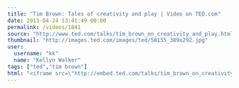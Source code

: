 ```yaml
---
title: "Tim Brown: Tales of creativity and play | Video on TED.com"
date: 2013-04-24 13:41:49 00:00
permalink: /videos/1841
source: "http://www.ted.com/talks/tim_brown_on_creativity_and_play.html"
thumbnail: "http://images.ted.com/images/ted/58155_389x292.jpg"
user:
  username: "kk"
  name: "Kellyn Walker"
tags: ["ted","tim brown"]
html: "<iframe src=\"http://embed.ted.com/talks/tim_brown_on_creativity_and_play.html\" width=\"560\" height=\"315\" frameborder=\"0\" scrolling=\"no\" webkitAllowFullScreen mozallowfullscreen allowFullScreen></iframe>"
---
```


